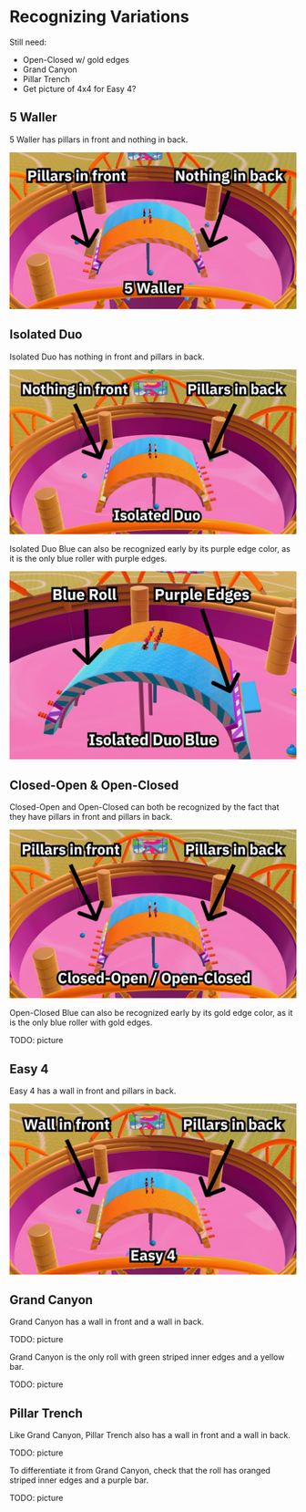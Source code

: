 # Recognizing Variations

Still need:

* Open-Closed w/ gold edges
* Grand Canyon
* Pillar Trench
* Get picture of 4x4 for Easy 4?

## 5 Waller

5 Waller has pillars in front and nothing in back.

![5 Waller](../images/advanced/recognizing-variants/5-waller.jpg)

## Isolated Duo

Isolated Duo has nothing in front and pillars in back.

![Isolated Duo](../images/advanced/recognizing-variants/isolated-duo.jpg)

Isolated Duo Blue can also be recognized early by its purple edge color, as it is the only blue roller with purple edges.

![Isolated Duo Blue](../images/advanced/recognizing-variants/isolated-duo-blue.jpg)

## Closed-Open & Open-Closed

Closed-Open and Open-Closed can both be recognized by the fact that they have pillars in front and pillars in back.

![Closed-Open & Open-Closed](../images/advanced/recognizing-variants/closed-open-open-closed.jpg)

Open-Closed Blue can also be recognized early by its gold edge color, as it is the only blue roller with gold edges.

TODO: picture

## Easy 4

Easy 4 has a wall in front and pillars in back.

![Easy 4](../images/advanced/recognizing-variants/easy-4.jpg)

## Grand Canyon

Grand Canyon has a wall in front and a wall in back.

TODO: picture

Grand Canyon is the only roll with green striped inner edges and a yellow bar.

TODO: picture

## Pillar Trench

Like Grand Canyon, Pillar Trench also has a wall in front and a wall in back.

TODO: picture

To differentiate it from Grand Canyon, check that the roll has oranged striped inner edges and a purple bar.

TODO: picture
